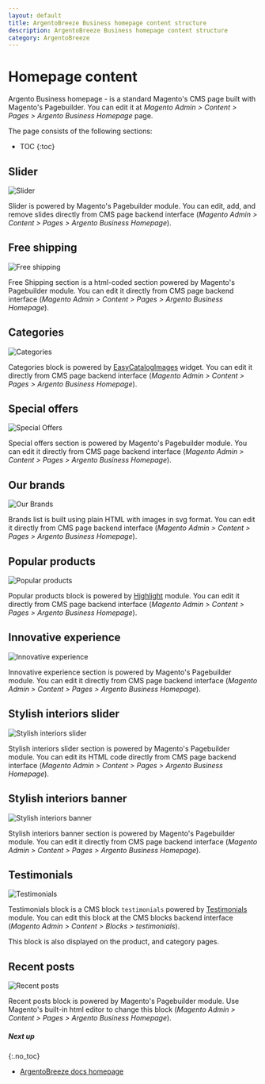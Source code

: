 ```yaml
---
layout: default
title: ArgentoBreeze Business homepage content structure
description: ArgentoBreeze Business homepage content structure
category: ArgentoBreeze
---
```


# Homepage content

Argento Business homepage - is a standard Magento's CMS page built with Magento's Pagebuilder.
You can edit it at _Magento Admin > Content > Pages > Argento Business Homepage_ page.

The page consists of the following sections:

* TOC
{:toc}

## Slider

![Slider](/images/m2/argento-breeze/business/homepage/slider-1671x867.webp)

Slider is powered by Magento's Pagebuilder module. You can edit, add, and remove slides
directly from CMS page backend interface (_Magento Admin > Content > Pages > Argento Business Homepage_).

## Free shipping

![Free shipping](/images/m2/argento-breeze/business/homepage/free-shipping-1671x95.webp)

Free Shipping section is a html-coded section powered by Magento's Pagebuilder module.
You can edit it directly from CMS page backend interface (_Magento Admin > Content > Pages > Argento Business Homepage_).

## Categories

![Categories](/images/m2/argento-breeze/business/homepage/categories-1671x660.webp)

Categories block is powered by [EasyCatalogImages](/m2/extensions/easycatalogimages/)
widget. You can edit it directly from CMS page backend interface (_Magento Admin > Content > Pages > Argento Business Homepage_).

## Special offers

![Special Offers](/images/m2/argento-breeze/business/homepage/special-offers-1671x1477.webp)

Special offers section is powered by Magento's Pagebuilder module. You can edit it
directly from CMS page backend interface (_Magento Admin > Content > Pages > Argento Business Homepage_).

## Our brands

![Our Brands](/images/m2/argento-breeze/business/homepage/our-brands-1671x194.webp)

Brands list is built using plain HTML with images in svg format. You can edit it
directly from CMS page backend interface (_Magento Admin > Content > Pages > Argento Business Homepage_).

## Popular products

![Popular products](/images/m2/argento-breeze/business/homepage/popular-products-1671x784.webp)

Popular products block is powered by [Highlight](/m2/extensions/highlight/) module.
You can edit it directly from CMS page backend interface (_Magento Admin > Content > Pages > Argento Business Homepage_).

## Innovative experience

![Innovative experience](/images/m2/argento-breeze/business/homepage/innovative-experience-1671x562.webp)

Innovative experience section is powered by Magento's Pagebuilder module. You can edit it
directly from CMS page backend interface (_Magento Admin > Content > Pages > Argento Business Homepage_).

## Stylish interiors slider

![Stylish interiors slider](/images/m2/argento-breeze/business/homepage/stylish-interior-slider-1671x174.webp)

Stylish interiors slider section is powered by Magento's Pagebuilder module. You can edit its HTML code
directly from CMS page backend interface (_Magento Admin > Content > Pages > Argento Business Homepage_).

## Stylish interiors banner

![Stylish interiors banner](/images/m2/argento-breeze/business/homepage/stylish-interior-banner-1671x899.webp)

Stylish interiors banner section is powered by Magento's Pagebuilder module. You can edit it
directly from CMS page backend interface (_Magento Admin > Content > Pages > Argento Business Homepage_).

## Testimonials

![Testimonials](/images/m2/argento-breeze/business/homepage/testimonials-1671x744.webp)

Testimonials block is a CMS block `testimonials` powered by [Testimonials](/m2/extensions/testimonials/) module.
You can edit this block at the CMS blocks backend interface (_Magento Admin > Content > Blocks > testimonials_).

This block is also displayed on the product, and category pages.

## Recent posts

![Recent posts](/images/m2/argento-breeze/business/homepage/recent-posts-1671x647.webp)

Recent posts block is powered by Magento's Pagebuilder module. Use Magento's built-in html
editor to change this block (_Magento Admin > Content > Pages > Argento Business Homepage_).

##### Next up
{:.no_toc}

- [ArgentoBreeze docs homepage](/m2/argento-breeze/)
